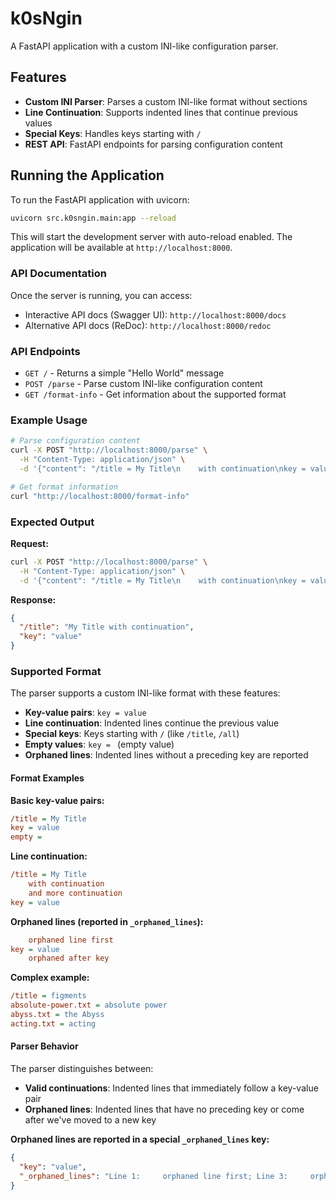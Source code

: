 # k0sNgin

A FastAPI application with a custom INI-like configuration parser.

## Features

- **Custom INI Parser**: Parses a custom INI-like format without sections
- **Line Continuation**: Supports indented lines that continue previous values
- **Special Keys**: Handles keys starting with `/`
- **REST API**: FastAPI endpoints for parsing configuration content

## Running the Application

To run the FastAPI application with uvicorn:

```bash
uvicorn src.k0sngin.main:app --reload
```

This will start the development server with auto-reload enabled. The application will be available at `http://localhost:8000`.

### API Documentation

Once the server is running, you can access:
- Interactive API docs (Swagger UI): `http://localhost:8000/docs`
- Alternative API docs (ReDoc): `http://localhost:8000/redoc`

### API Endpoints

- `GET /` - Returns a simple "Hello World" message
- `POST /parse` - Parse custom INI-like configuration content
- `GET /format-info` - Get information about the supported format

### Example Usage

```bash
# Parse configuration content
curl -X POST "http://localhost:8000/parse" \
  -H "Content-Type: application/json" \
  -d '{"content": "/title = My Title\n    with continuation\nkey = value"}'

# Get format information
curl "http://localhost:8000/format-info"
```

### Expected Output

**Request:**
```bash
curl -X POST "http://localhost:8000/parse" \
  -H "Content-Type: application/json" \
  -d '{"content": "/title = My Title\n    with continuation\nkey = value"}'
```

**Response:**
```json
{
  "/title": "My Title with continuation",
  "key": "value"
}
```

### Supported Format

The parser supports a custom INI-like format with these features:

- **Key-value pairs**: `key = value`
- **Line continuation**: Indented lines continue the previous value
- **Special keys**: Keys starting with `/` (like `/title`, `/all`)
- **Empty values**: `key = ` (empty value)
- **Orphaned lines**: Indented lines without a preceding key are reported

#### Format Examples

**Basic key-value pairs:**
```ini
/title = My Title
key = value
empty = 
```

**Line continuation:**
```ini
/title = My Title
    with continuation
    and more continuation
key = value
```

**Orphaned lines (reported in `_orphaned_lines`):**
```ini
    orphaned line first
key = value
    orphaned after key
```

**Complex example:**
```ini
/title = figments
absolute-power.txt = absolute power
abyss.txt = the Abyss
acting.txt = acting
```

#### Parser Behavior

The parser distinguishes between:
- **Valid continuations**: Indented lines that immediately follow a key-value pair
- **Orphaned lines**: Indented lines that have no preceding key or come after we've moved to a new key

**Orphaned lines are reported in a special `_orphaned_lines` key:**
```json
{
  "key": "value",
  "_orphaned_lines": "Line 1:     orphaned line first; Line 3:     orphaned after key"
}
```
